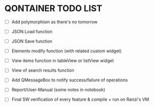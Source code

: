 # QONTAINER TODO LIST

- [ ] Add polymorphism as there's no tomorrow

- [ ] JSON Load function

- [ ] JSON Save function

- [ ] Elements modify function (with related custom widget)

- [ ] View items function in tableView or listView widget

- [ ] View of search results function

- [ ] Add QMessageBox to notify success/failure of operations

- [ ] Report/User-Manual (some notes in notebook)

- [ ] Final SW verification of every feature & compile + run on Ranzi's VM

